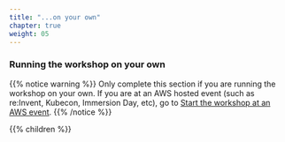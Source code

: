 ```yaml
---
title: "...on your own"
chapter: true
weight: 05
---
```


### Running the workshop on your own


{{% notice warning %}}
Only complete this section if you are running the workshop on your own. If you are at an AWS hosted event (such as re\:Invent, Kubecon, Immersion Day, etc), go to [Start the workshop at an AWS event](../aws_event/).
{{% /notice %}}

{{% children %}}
